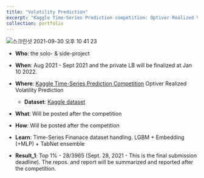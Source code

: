 ```yaml
---
title: "Volatility Prediction"
excerpt: "Kaggle Time-Series Prediction competition: Optiver Realized Volatility Prediction"
collection: portfolio
---
```


![스크린샷 2021-09-30 오후 10 41 23](https://user-images.githubusercontent.com/58493928/135851007-b46993ac-3603-4991-b9ff-ba35d169be72.png)

- **Who**: the solo- & side-project
- **When**: Aug 2021 - Sept 2021 and the private LB will be finalized at Jan 10 2022.
- **Where**: [Kaggle Time-Series Prediction Competition](https://www.kaggle.com/c/optiver-realized-volatility-prediction) Optiver Realized Volatility Prediction
  - **Dataset**: [Kaggle dataset](https://www.kaggle.com/c/optiver-realized-volatility-prediction/data)
- **What**: Will be posted after the competition
- **How**: Will be posted after the competition
- **Learn**: Time-Series Finanace dataset handling. LGBM + Embedding (+MLP) + TabNet ensemble   

- **Result_1**: Top 1% - 28/3965 (Sept. 28, 2021 - This is the final submission deadline). The repos. and report will be summarized and reported after the competition.
